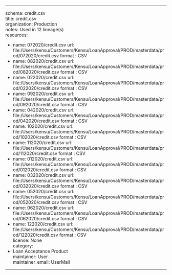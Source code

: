 


---  
schema: credit.csv  
title: credit.csv  
organization: Production  
notes: Used in 12 lineage(s)  
resources:  
  - name: 072020/credit.csv 
    url: file:/Users/kensu/Customers/Kensu/LoanApproval/PROD/masterdata/prod/072020/credit.csv 
    format : CSV  
  - name: 082020/credit.csv 
    url: file:/Users/kensu/Customers/Kensu/LoanApproval/PROD/masterdata/prod/082020/credit.csv 
    format : CSV  
  - name: 022020/credit.csv 
    url: file:/Users/kensu/Customers/Kensu/LoanApproval/PROD/masterdata/prod/022020/credit.csv 
    format : CSV  
  - name: 092020/credit.csv 
    url: file:/Users/kensu/Customers/Kensu/LoanApproval/PROD/masterdata/prod/092020/credit.csv 
    format : CSV  
  - name: 042020/credit.csv 
    url: file:/Users/kensu/Customers/Kensu/LoanApproval/PROD/masterdata/prod/042020/credit.csv 
    format : CSV  
  - name: 102020/credit.csv 
    url: file:/Users/kensu/Customers/Kensu/LoanApproval/PROD/masterdata/prod/102020/credit.csv 
    format : CSV  
  - name: 112020/credit.csv 
    url: file:/Users/kensu/Customers/Kensu/LoanApproval/PROD/masterdata/prod/112020/credit.csv 
    format : CSV  
  - name: 012020/credit.csv 
    url: file:/Users/kensu/Customers/Kensu/LoanApproval/PROD/masterdata/prod/012020/credit.csv 
    format : CSV  
  - name: 032020/credit.csv 
    url: file:/Users/kensu/Customers/Kensu/LoanApproval/PROD/masterdata/prod/032020/credit.csv 
    format : CSV  
  - name: 052020/credit.csv 
    url: file:/Users/kensu/Customers/Kensu/LoanApproval/PROD/masterdata/prod/052020/credit.csv 
    format : CSV  
  - name: 062020/credit.csv 
    url: file:/Users/kensu/Customers/Kensu/LoanApproval/PROD/masterdata/prod/062020/credit.csv 
    format : CSV  
  - name: 122020/credit.csv 
    url: file:/Users/kensu/Customers/Kensu/LoanApproval/PROD/masterdata/prod/122020/credit.csv 
    format : CSV  
license: None  
category:
  - Loan Acceptance Product  
maintainer: User  
maintainer_email: UserMail  
---
